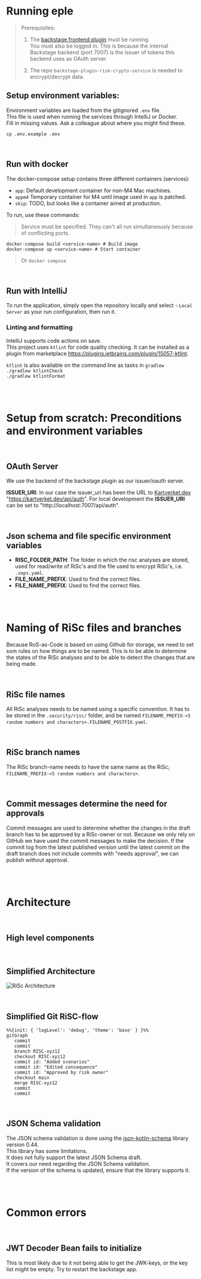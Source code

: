 # Running eple

> Prerequisites:
>
> 1. The [backstage frontend plugin](https://github.com/kartverket/backstage-plugin-risk-scorecard-frontend) must be running. <br>
>    You must also be logged in. This is because the internal Backstage backend (port 7007) is the issuer of tokens this backend uses as OAuth server.
>
> 2. The repo `backstage-plugin-risk-crypto-service` is needed to encrypt/decrypt data.

## Setup environment variables:

Environment variables are loaded from the gitignored `.env` file. <br>
This file is used when running the services through IntelliJ or Docker. <br>
Fill in missing values. Ask a colleague about where you might find these.

```
cp .env.example .env
```

<br>

## Run with docker

The docker-compose setup contains three different containers (services):

- `app`: Default development container for non-M4 Mac machines.
- `appm4` Temporary container for M4 until image used in `app` is patched.
- `skip`: TODO, but looks like a container aimed at production.

To run, use these commands:

> Service must be specified.
> They can't all run simultaneously because of conflicting ports.

```
docker-compose build <service-name> # Build image
docker-compose up <service-name> # Start container
```

> Or `docker compose`

<br>

## Run with IntelliJ

To run the application, simply open the repository locally and select `✨Local Server` as your run configuration, then run it.

### Linting and formatting

IntelliJ supports code actions on save. <br>
This project uses `ktlint` for code quality checking.
It can be installed as a plugin from marketplace https://plugins.jetbrains.com/plugin/15057-ktlint.

`ktlint` is also available on the command line as tasks in `gradlew` <br>
`./gradlew ktlintCheck` <br>
`./gradlew ktlintFormat` <br>

<br>
<br>

# Setup from scratch: Preconditions and environment variables

<br>

## OAuth Server

We use the backend of the backstage plugin as our issuer/oauth server.

**ISSUER_URI**: In our case the issuer_uri has been the URL to [Kartverket.dev](https://github.com/kartverket/kartverket.dev) "https://kartverket.dev/api/auth".
For local development the **ISSUER_URI** can be set to "http://localhost:7007/api/auth".

<br>

## Json schema and file specific environment variables

- **RISC_FOLDER_PATH**: The folder in which the risc analyses are stored, used for read/write of RiSc's and the file used to encrypt RiSc's, i.e. `.sops.yaml`.
- **FILE_NAME_PREFIX**: Used to find the correct files.
- **FILE_NAME_PREFIX**: Used to find the correct files.

<br>
<br>

# Naming of RiSc files and branches

Because RoS-as-Code is based on using Github for storage, we need to set som rules on how things are to be named.
This is to be able to determine the states of the RiSc analyses and to be able to detect the changes that are being made.

<br>

## RiSc file names

All RiSc analyses needs to be named using a specific convention. It has to be stored in the `.security/risc/` folder, and be named `FILENAME_PREFIX-<5 random numbers and characters>.FILENAME_POSTFIX.yaml`.

<br>

## RiSc branch names

The RiSc branch-name needs to have the same name as the RiSc; `FILENAME_PREFIX-<5 random numbers and characters>`.

<br>

## Commit messages determine the need for approvals

Commit messages are used to determine whether the changes in the draft branch has to be approved by a RiSc-owner or not.
Because we only rely on GitHub we have used the commit messages to make the decision. If the commit log from the latest published version until the latest commit on the draft branch does not include commits with "needs approval", we can publish without approval.

<br>
<br>

# Architecture

<br>

## High level components

<br>

## Simplified Architecture

![RiSc Architecture](ROS_as_code_arkitektur.png)

<br>

## Simplified Git RiSC-flow

```mermaid
%%{init: { 'logLevel': 'debug', 'theme': 'base' } }%%
gitGraph
   commit
   commit
   branch RISC-xyz12
   checkout RISC-xyz12
   commit id: "Added scenarios"
   commit id: "Edited consequence"
   commit id: "Approved by risk owner"
   checkout main
   merge RISC-xyz12
   commit
   commit
```

<br>

## JSON Schema validation

The JSON schema validation is done using the [json-kotlin-schema](https://github.com/pwall567/json-kotlin-schema)
library version 0.44.  
This library has some limitations.  
It does not fully support the latest JSON Schema draft.  
It covers our need regarding the JSON Schema validation.  
If the version of the schema is updated, ensure that the library supports it.

<br>
<br>

# Common errors

<br>

## JWT Decoder Bean fails to initialize

This is most likely due to it not being able to get the JWK-keys, or the key list might be empty. Try to restart the backstage app.
